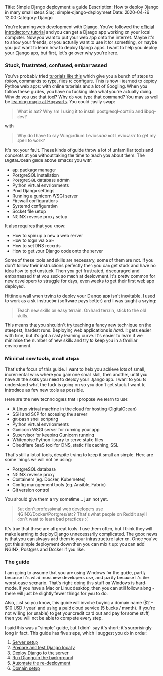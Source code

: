 Title: Simple Django deployment: a guide
Description: How to deploy Django in many small steps
Slug: simple-django-deployment
Date: 2020-04-26 12:00
Category: Django

You're learning web development with Django. You've followed the [official introductory tutorial](https://docs.djangoproject.com/en/3.0/intro/tutorial01/) and you can get a Django app working on your local computer. Now you want to put your web app onto the internet. Maybe it's to show your friends, or you actually want to use it for something, or maybe you just want to learn how to deploy Django apps. I want to help you deploy your Django app, but first, let's go over why you're here.

### Stuck, frustrated, confused, embarrassed

You've probably tried [tutorials like this](https://www.digitalocean.com/community/tutorials/how-to-set-up-django-with-postgres-nginx-and-gunicorn-on-ubuntu-18-04) which give you a bunch of steps to follow, commands to type, files to configure. This is how I learned to deploy Python web apps: with online tutorials and a lot of Googling. When you follow these guides, you have no fucking idea what you're actually doing. Why do you use that tool? Why do you type that command? You may as well be [learning magic at Hogwarts](https://youtu.be/nAQBzjE-kvI?t=33). You could easily swap:

> What is apt? Why am I using it to install postgresql-contrib and libpq-dev?

with

> Why do I have to say Wingardium Levios*aaa* not Leviosa*rrr* to get my spell to work?

It's not your fault. These kinds of guide throw a lot of unfamilliar tools and concepts at you without taking the time to teach you about them. The DigitalOcean guide above smacks you with:

- apt package manager
- PostgreSQL installation
- PostgreSQL database admin
- Python virtual envrionments
- Prod Django settings
- Running a gunicorn WSGI server
- Firewall configurations
- Systemd configuration
- Socket file setup
- NGINX reverse proxy setup

It also requires that you know:

- How to spin up a new a web server
- How to login via SSH
- How to set DNS records
- How to get your Django code onto the server

Some of these tools and skills are necessary, some of them are not. If you don't follow their instructions perfectly then you can get stuck and have no idea how to get unstuck. Then you get frustrated, discouraged and embarrassed that you suck so much at deployment. It's pretty common for new developers to struggle for days, even weeks to get their first web app deployed.

Hitting a wall when trying to deploy your Django app isn't inevitable. I used to work as a ski instructor (software pays better) and I was taught a saying:

> Teach new skills on easy terrain. On hard terrain, stick to the old skills.

This means that you shouldn't try teaching a fancy new technique on the steepest, hardest runs.
Deploying web applications is _hard_. It gets easier with time, but it's got a nasty learning curve. It's easier to learn if we minimise the number of new skills and try to keep you in a familiar environment.

### Minimal new tools, small steps

That's the focus of this guide. I want to help you achieve lots of small, incremental wins where you gain one small skill, then another, until you have all the skills you need to deploy your Django app. I want to you to understand what the fuck is going on so you don't get stuck. I want to introduce as few new tools as possible.

Here are the new technologies that I propose we learn to use:

- A Linux virtual machine in the cloud for hosting (DigitalOcean)
- SSH and SCP for accesing the server
- git-bash shell scripting
- Python virtual envrionments
- Gunicorn WSGI server for running your app
- Supervisor for keeping Gunicorn running
- Whitenoise Python library to serve static files
- Cloudflare SaaS tool for DNS, static file caching, SSL

That's still a lot of tools, despite trying to keep it small an simple. Here are some things we will not be using:

- PostgreSQL database
- NGINX reverse proxy
- Containers (eg. Docker, Kubernetes)
- Config management tools (eg. Ansible, Fabric)
- Git version control

You should give them a try sometime... just not yet.

> But don't professional web developers use NGINX/Docker/Postgres/etc? That's what people on Reddit say! I don't want to learn bad practices :(

It's true that these are all great tools. I use them often, but I think they will make learning to deploy Django unnecessarily complicated.
The good news is that you can always add them to your infrastructure later on.
Once you've got this simple deployment down then you can mix it up: you can add NGINX, Postgres and Docker if you like.

### The guide

I am going to assume that you are using Windows for the guide, partly because it's what most new developers use, and partly because it's the worst-case scenario.
That's right: doing this stuff on Windows is hard-mode.
If you have a Mac or Linux desktop, then you can still follow along - there will just be slightly fewer things for you to do.

Also, just so you know, this guide will involve buying a domain name ($2 - $10 USD / year) and using a paid cloud service (5 bucks / month).
If you're not willing (or unable) to get your credit card out and pay for some stuff, then you will not be able to complete every step.

I said this was a "simple" guide, but I didn't say it's short: it's surprisingly long in fact. This guide has five steps, which I suggest you do in order:

1. [Server setup]({filename}/simple-django-deployment-1.md)
2. [Prepare and test Django locally]({filename}/simple-django-deployment-2.md)
3. [Deploy Django to the server]({filename}/simple-django-deployment-3.md)
4. [Run Django in the background]({filename}/simple-django-deployment-4.md)
5. [Automate the re-deployment]({filename}/simple-django-deployment-5.md)
6. [Domain setup]({filename}/simple-django-deployment-6.md)
